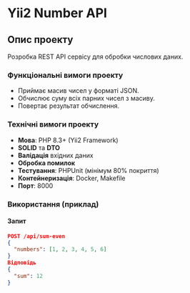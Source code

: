 # Yii2 Number API

## Опис проекту
Розробка REST API сервісу для обробки числових даних.

### Функціональні вимоги проекту
- Приймає масив чисел у форматі JSON.
- Обчислює суму всіх парних чисел з масиву.
- Повертає результат обчислення.

### Технічні вимоги проекту
- **Мова**: PHP 8.3+ (Yii2 Framework)
- **SOLID** та **DTO**
- **Валідація** вхідних даних
- **Обробка помилок**
- **Тестування**: PHPUnit (мінімум 80% покриття)
- **Контейнеризація**: Docker, Makefile
- **Порт**: 8000

### Використання (приклад)
#### **Запит**
```json
POST /api/sum-even
{
  "numbers": [1, 2, 3, 4, 5, 6]
}
Відповідь
{
  "sum": 12
}


